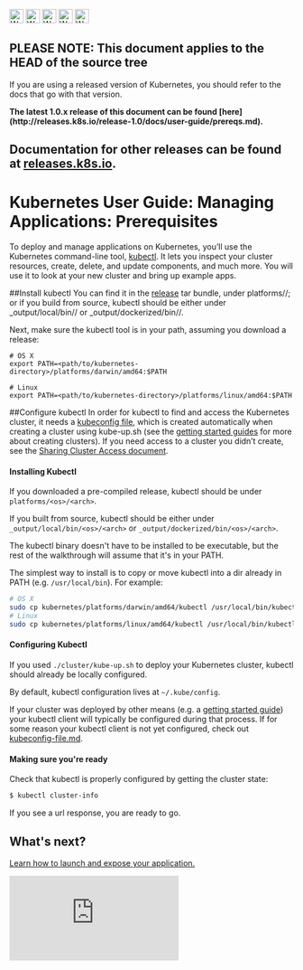 <!-- BEGIN MUNGE: UNVERSIONED_WARNING -->

<!-- BEGIN STRIP_FOR_RELEASE -->

<img src="http://kubernetes.io/img/warning.png" alt="WARNING"
     width="25" height="25">
<img src="http://kubernetes.io/img/warning.png" alt="WARNING"
     width="25" height="25">
<img src="http://kubernetes.io/img/warning.png" alt="WARNING"
     width="25" height="25">
<img src="http://kubernetes.io/img/warning.png" alt="WARNING"
     width="25" height="25">
<img src="http://kubernetes.io/img/warning.png" alt="WARNING"
     width="25" height="25">

<h2>PLEASE NOTE: This document applies to the HEAD of the source tree</h2>

If you are using a released version of Kubernetes, you should
refer to the docs that go with that version.

<strong>
The latest 1.0.x release of this document can be found
[here](http://releases.k8s.io/release-1.0/docs/user-guide/prereqs.md).

Documentation for other releases can be found at
[releases.k8s.io](http://releases.k8s.io).
</strong>
--

<!-- END STRIP_FOR_RELEASE -->

<!-- END MUNGE: UNVERSIONED_WARNING -->
# Kubernetes User Guide: Managing Applications: Prerequisites
To deploy and manage applications on Kubernetes, you’ll use the Kubernetes command-line tool, [kubectl](kubectl/kubectl.md). It lets you inspect your cluster resources, create, delete, and update components, and much more. You will use it to look at your new cluster and bring up example apps. 

##Install kubectl
You can find it in the [release](https://github.com/GoogleCloudPlatform/kubernetes/releases) tar bundle, under platforms/<os>/<arch>;
or if you build from source, kubectl should be either under _output/local/bin/<os>/<arch> or _output/dockerized/bin/<os>/<arch>.

Next, make sure the kubectl tool is in your path, assuming you download a release:

```
# OS X
export PATH=<path/to/kubernetes-directory>/platforms/darwin/amd64:$PATH

# Linux
export PATH=<path/to/kubernetes-directory>/platforms/linux/amd64:$PATH
```

##Configure kubectl
In order for kubectl to find and access the Kubernetes cluster, it needs a [kubeconfig file](kubeconfig-file.md), which is created automatically when creating a cluster using kube-up.sh (see the [getting started guides](../../docs/getting-started-guides/) for more about creating clusters). If you need access to a cluster you didn’t create, see the [Sharing Cluster Access document](sharing-clusters.md).

#### Installing Kubectl

If you downloaded a pre-compiled release, kubectl should be under `platforms/<os>/<arch>`.

If you built from source, kubectl should be either under `_output/local/bin/<os>/<arch>` or `_output/dockerized/bin/<os>/<arch>`.

The kubectl binary doesn't have to be installed to be executable, but the rest of the walkthrough will assume that it's in your PATH.

The simplest way to install is to copy or move kubectl into a dir already in PATH (e.g. `/usr/local/bin`). For example:

```bash
# OS X
sudo cp kubernetes/platforms/darwin/amd64/kubectl /usr/local/bin/kubectl
# Linux
sudo cp kubernetes/platforms/linux/amd64/kubectl /usr/local/bin/kubectl
 ```

#### Configuring Kubectl

If you used `./cluster/kube-up.sh` to deploy your Kubernetes cluster, kubectl should already be locally configured.

By default, kubectl configuration lives at `~/.kube/config`.

If your cluster was deployed by other means (e.g. a [getting started guide](../getting-started-guides/README.md)) your kubectl client will typically be configured during that process. If for some reason your kubectl client is not yet configured, check out [kubeconfig-file.md](kubeconfig-file.md).

#### Making sure you're ready

Check that kubectl is properly configured by getting the cluster state:

```sh
$ kubectl cluster-info
```

If you see a url response, you are ready to go.

## What's next?

[Learn how to launch and expose your application.](quick-start.md)


<!-- BEGIN MUNGE: GENERATED_ANALYTICS -->
[![Analytics](https://kubernetes-site.appspot.com/UA-36037335-10/GitHub/docs/user-guide/prereqs.md?pixel)]()
<!-- END MUNGE: GENERATED_ANALYTICS -->
